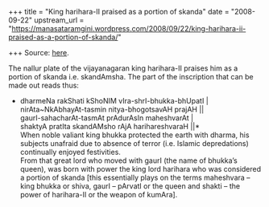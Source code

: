 +++
title = "King harihara-II praised as a portion of skanda"
date = "2008-09-22"
upstream_url = "https://manasataramgini.wordpress.com/2008/09/22/king-harihara-ii-praised-as-a-portion-of-skanda/"

+++
Source: [here](https://manasataramgini.wordpress.com/2008/09/22/king-harihara-ii-praised-as-a-portion-of-skanda/).

The nallur plate of the vijayanagaran king harihara-II praises him as a portion of skanda i.e. skandAmsha. The part of the inscription that can be made out reads thus:  
* dharmeNa rakShati kShoNIM vIra-shrI-bhukka-bhUpatI \|  
nirAta\~NkAbhayAt-tasmin nitya-bhogotsavAH prajAH \|\|  
gaurI-sahacharAt-tasmAt prAdurAsIn maheshvarAt \|  
shaktyA pratIta skandAMsho rAjA harihareshvaraH \|\|*  
When noble valiant king bhukka protected the earth with dharma, his subjects unafraid due to absence of terror (i.e. Islamic depredations) continually enjoyed festivities.  
From that great lord who moved with gaurI (the name of bhukka’s queen), was born with power the king lord harihara who was considered a portion of skanda \[this essentially plays on the terms maheshvara – king bhukka or shiva, gaurI – pArvatI or the queen and shakti – the power of harihara-II or the weapon of kumAra\].

